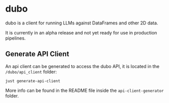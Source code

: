 dubo
====

dubo is a client for running LLMs against DataFrames and other 2D data.

It is currently in an alpha release and not yet ready for use in production pipelines.

## Generate API Client

An api client can be generated to access the dubo API, it is located in the `/dubo/api_client` folder:

```shell
just generate-api-client
```

More info can be found in the README file inside the `api-client-generator` folder.
